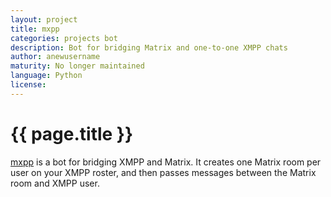 ```yaml
---
layout: project
title: mxpp
categories: projects bot
description: Bot for bridging Matrix and one-to-one XMPP chats
author: anewusername
maturity: No longer maintained
language: Python
license: 
---
```


# {{ page.title }}
[mxpp](https://github.com/anewusername/mxpp) is a bot for bridging XMPP and Matrix. It creates one Matrix room per user on your XMPP roster, and then passes messages between the Matrix room and XMPP user.
